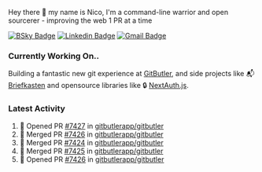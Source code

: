 
Hey there 👋 my name is Nico, I'm a command-line warrior and open sourcerer - improving the web 1 PR at a time

[![BSky Badge](https://img.shields.io/badge/-%20%40ndo.dev%20-%200285FF?style=flat-square&logo=bluesky&color=%23161e27)](https://bsky.app/profile/ndo.dev) [![Linkedin Badge](https://img.shields.io/badge/-ndom91-blue?style=flat-square&logo=Linkedin&logoColor=white&link=https://www.linkedin.com/in/ndom91/)](https://www.linkedin.com/in/ndom91/) [![Gmail Badge](https://img.shields.io/badge/-yo@ndo.dev-c14438?style=flat-square&logo=mail.ru&logoColor=white&link=mailto:yo@ndo.dev)](mailto:yo@ndo.dev)

### Currently Working On..

Building a fantastic new git experience at [GitButler](https://github.com/gitbutlerapp), and side projects like 📬 [Briefkasten](https://briefkastenhq.com) and opensource libraries like 🔒 [NextAuth.js](https://github.com/nextauthjs/next-auth).

<!--START_SECTION_PROFILE_VIEWS:readme-info-->
<!--END_SECTION_PROFILE_VIEWS:readme-info-->

<!--START_SECTION_DAILY_COMMIT:readme-info-->
<!--END_SECTION_DAILY_COMMIT:readme-info-->

<!--START_SECTION_WEEKLY_COMMIT:readme-info-->
<!--END_SECTION_WEEKLY_COMMIT:readme-info-->

### Latest Activity

<!--START_SECTION:activity-->
1. 💪 Opened PR [#7427](https://github.com/gitbutlerapp/gitbutler/pull/7427) in [gitbutlerapp/gitbutler](https://github.com/gitbutlerapp/gitbutler)
2. 🎉 Merged PR [#7426](https://github.com/gitbutlerapp/gitbutler/pull/7426) in [gitbutlerapp/gitbutler](https://github.com/gitbutlerapp/gitbutler)
3. 🎉 Merged PR [#7424](https://github.com/gitbutlerapp/gitbutler/pull/7424) in [gitbutlerapp/gitbutler](https://github.com/gitbutlerapp/gitbutler)
4. 🎉 Merged PR [#7425](https://github.com/gitbutlerapp/gitbutler/pull/7425) in [gitbutlerapp/gitbutler](https://github.com/gitbutlerapp/gitbutler)
5. 💪 Opened PR [#7426](https://github.com/gitbutlerapp/gitbutler/pull/7426) in [gitbutlerapp/gitbutler](https://github.com/gitbutlerapp/gitbutler)
<!--END_SECTION:activity-->
